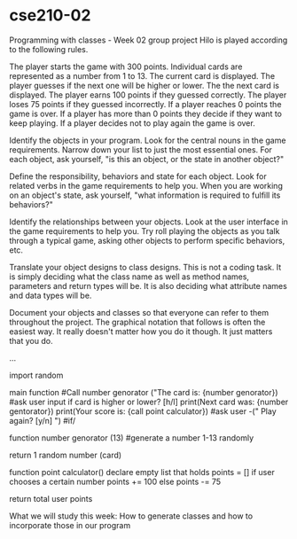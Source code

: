 # cse210-02
Programming with classes - Week 02 group project
Hilo is played according to the following rules.

The player starts the game with 300 points.
Individual cards are represented as a number from 1 to 13.
The current card is displayed.
The player guesses if the next one will be higher or lower.
The the next card is displayed.
The player earns 100 points if they guessed correctly.
The player loses 75 points if they guessed incorrectly.
If a player reaches 0 points the game is over.
If a player has more than 0 points they decide if they want to keep playing.
If a player decides not to play again the game is over.

Identify the objects in your program. Look for the central nouns in the game requirements. Narrow down your list to just the most essential ones. For each object, ask yourself, "is this an object, or the state in another object?"

Define the responsibility, behaviors and state for each object. Look for related verbs in the game requirements to help you. When you are working on an object's state, ask yourself, "what information is required to fulfill its behaviors?"

Identify the relationships between your objects. Look at the user interface in the game requirements to help you. Try roll playing the objects as you talk through a typical game, asking other objects to perform specific behaviors, etc.

Translate your object designs to class designs. This is not a coding task. It is simply deciding what the class name as well as method names, parameters and return types will be. It is also deciding what attribute names and data types will be.

Document your objects and classes so that everyone can refer to them throughout the project. The graphical notation that follows is often the easiest way. It really doesn't matter how you do it though. It just matters that you do.

...

import random

main function
#Call number genorator ("The card is: {number genorator})
#ask user input if card is higher or lower? [h/l]
print(Next card was: {number gentorator})
print(Your score is: {call point calculator})
#ask user -(" Play again? [y/n] ")
#if/

function number genorator (13)
#generate a number 1-13 randomly

return 1 random number (card)

function point calculator()
declare empty list that holds points = []
if user chooses a certain number 
points += 100
else points -= 75

return total user points

What we will study this week: How to generate classes and how to incorporate those in our program

